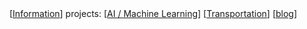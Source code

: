 <div class="navbar">
 [<a href="/">Information</a>]
  <a>projects:</a>
  [<a href="/ai.md">AI / Machine Learning</a>]
  [<a href="/transportation.md">Transportation</a>]
  [<a href="/blog/">blog</a>]
  
</div>
